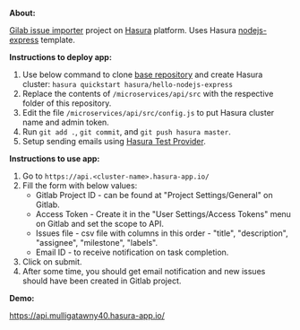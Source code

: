 
**About:**

[Gilab issue importer](https://github.com/mastercoder82/gitlab-issue-import) project on [Hasura](https://hasura.io/) platform. Uses Hasura [nodejs-express](https://github.com/hasura/hello-nodejs-express) template. 

**Instructions to deploy app:**

1. Use below command to clone [base repository](https://github.com/hasura/hello-nodejs-express) and create Hasura cluster: 
`hasura quickstart hasura/hello-nodejs-express`
2. Replace the contents of `/microservices/api/src` with the respective folder of this repository. 
3. Edit the file `/microservices/api/src/config.js` to put Hasura cluster name and admin token. 
4. Run `git add .`, `git commit`, and `git push hasura master`.
5. Setup sending emails using [Hasura Test Provider](https://docs.hasura.io/0.15/manual/notify/email/hasura-test-provider.html). 


**Instructions to use app:**

1. Go to `https://api.<cluster-name>.hasura-app.io/`
2. Fill the form with below values: 
	- Gitlab Project ID - can be found at "Project Settings/General" on Gitlab. 
	- Access Token - Create it in the "User Settings/Access Tokens" menu on Gitlab and set the scope to API. 
	- Issues file - csv file with columns in this order - "title", "description", "assignee", "milestone", "labels". 
	- Email ID - to receive notification on task completion. 
3. Click on submit. 
4. After some time, you should get email notification and new issues should have been created in Gitlab project.

**Demo:** 

https://api.mulligatawny40.hasura-app.io/ 